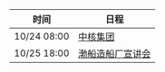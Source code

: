 | 时间          | 日程                                                                                                                               |
| ----------- | -------------------------------------------------------------------------------------------------------------------------------- |
| 10/24 08:00 | [中核集团](https://www.google.com/calendar/event?eid=amoyczVyM2Qxb2pyZ3M4b2VlYTAwZmR1cTggY203a3BraHVtNDRyampyM2xvNWVnMjRsZWdAZw)     |
| 10/25 18:00 | [渤船造船厂宣讲会](https://www.google.com/calendar/event?eid=cjk3YzRvdmZqYjRpbmhydWhnamUxc2kyM2cgY203a3BraHVtNDRyampyM2xvNWVnMjRsZWdAZw) |